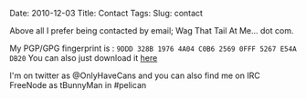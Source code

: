 Date: 2010-12-03
Title: Contact
Tags:
Slug: contact

Above all I prefer being contacted by email; Wag That Tail At Me... dot com.

My PGP/GPG fingerprint is : `9DDD 328B 1976 4A04 C0B6 2569 0FFF 5267 E54A DB20`
You can also just download it [here](/publickey.asc)

I'm on twitter as @OnlyHaveCans and you can also find me on IRC FreeNode as tBunnyMan in #pelican
